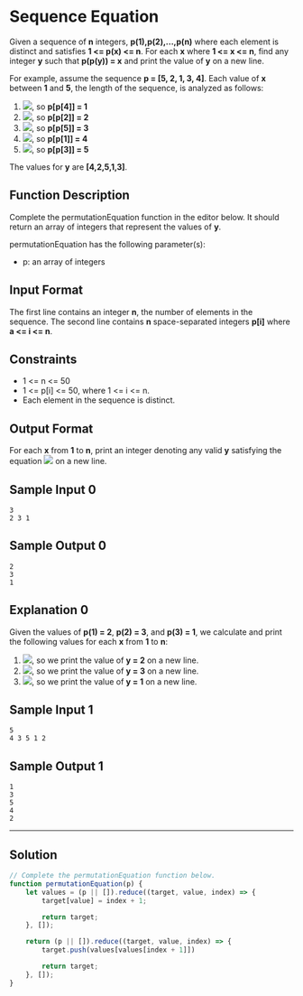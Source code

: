 # Sequence Equation

Given a sequence of **n** integers, **p(1),p(2),...,p(n)** where each element is distinct and satisfies **1 <= p(x) <= n**. For each **x** where **1 <= x <= n**, find any integer **y** such that **p(p(y)) = x** and print the value of **y** on a new line.

For example, assume the sequence **p = [5, 2, 1, 3, 4]**. Each value of **x** between **1** and **5**, the length of the sequence, is analyzed as follows:<br/>

1. ![](https://latex.codecogs.com/gif.latex?x&space;=&space;1&space;\equiv&space;p[3],p[4]&space;=&space;3), so **p[p[4]] = 1**
2. ![](https://latex.codecogs.com/gif.latex?x&space;=&space;2&space;\equiv&space;p[2],p[2]&space;=&space;2), so **p[p[2]] = 2**
3. ![](https://latex.codecogs.com/gif.latex?x&space;=&space;3&space;\equiv&space;p[4],p[5]&space;=&space;4), so **p[p[5]] = 3**
4. ![](https://latex.codecogs.com/gif.latex?x&space;=&space;4&space;\equiv&space;p[5],p[1]&space;=&space;5), so **p[p[1]] = 4**
5. ![](https://latex.codecogs.com/gif.latex?x&space;=&space;5&space;\equiv&space;p[1],p[3]&space;=&space;1), so **p[p[3]] = 5**

The values for **y** are **[4,2,5,1,3]**.

## Function Description

Complete the permutationEquation function in the editor below. It should return an array of integers that represent the values of **y**.

permutationEquation has the following parameter(s):

- p: an array of integers

## Input Format

The first line contains an integer **n**, the number of elements in the sequence. 
The second line contains **n** space-separated integers **p[i]** where **a <= i <= n**.

## Constraints 

- 1 <= n <= 50 
- 1 <= p[i] <= 50, where 1 <= i <= n.
- Each element in the sequence is distinct.

## Output Format

For each **x** from **1** to **n**, print an integer denoting any valid **y** satisfying the equation ![]('https://latex.codecogs.com/gif.latex?p(p(y))&space;\equiv&space;x') on a new line.

## Sample Input 0

```
3
2 3 1
```

## Sample Output 0

```
2
3
1
```

## Explanation 0

Given the values of **p(1) = 2**, **p(2) = 3**, and **p(3) = 1**, we calculate and print the following values for each **x** from **1** to **n**:

1. ![]('https://latex.codecogs.com/gif.latex?x&space;=&space;1&space;\equiv&space;p(3)&space;=&space;p(p(2))&space;=&space;p(p(y))'), so we print the value of **y = 2** on a new line.
2. ![]('https://latex.codecogs.com/gif.latex?x&space;=&space;2&space;\equiv&space;p(1)&space;=&space;p(p(3))&space;=&space;p(p(y))'), so we print the value of **y = 3** on a new line.
3. ![]('https://latex.codecogs.com/gif.latex?x&space;=&space;3&space;\equiv&space;p(2)&space;=&space;p(p(1))&space;=&space;p(p(y))'), so we print the value of **y = 1** on a new line.

## Sample Input 1

```
5
4 3 5 1 2
```

## Sample Output 1

```
1
3
5
4
2
```

---

## Solution

```javascript
// Complete the permutationEquation function below.
function permutationEquation(p) {
    let values = (p || []).reduce((target, value, index) => {
        target[value] = index + 1;

        return target;
    }, []);

    return (p || []).reduce((target, value, index) => {
        target.push(values[values[index + 1]])

        return target;
    }, []);
}
```
